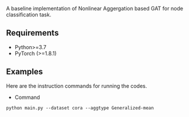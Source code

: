 A baseline implementation of Nonlinear Aggergation based GAT for node classification task.

## Requirements
- Python>=3.7
- PyTorch (>=1.8.1)

## Examples
Here are the instruction commands for running the codes.
* Command
```
python main.py --dataset cora --aggtype Generalized-mean
```

